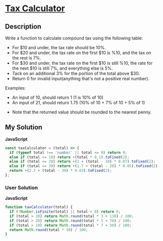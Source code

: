 # [Tax Calculator](https://www.codewars.com/kata/56314d3c326bbcf386000007)

## Description

Write a function to calculate compound tax using the following table:

- For $10 and under, the tax rate should be 10%.
- For $20 and under, the tax rate on the first $10 is %10, and the tax on the rest is 7%.
- For $30 and under, the tax rate on the first $10 is still %10, the rate for the next $10 is still 7%, and everything else is 5%.
- Tack on an additional 3% for the portion of the total above $30.
- Return 0 for invalid input(anything that's not a positive real number).

Examples:

- An input of 10, should return 1 (1 is 10% of 10)
- An input of 21, should return 1.75 (10% of 10 + 7% of 10 + 5% of 1)

* Note that the returned value should be rounded to the nearest penny.

## My Solution

**JavaScript**

```js
const taxCalculator = (total) => {
  if (typeof total !== 'number' || total <= 0) return 0;
  else if (total <= 10) return +(total * 0.1).toFixed(2);
  else if (total <= 20) return +(1 + (total - 10) * 0.07).toFixed(2);
  else if (total <= 30) return +(1.7 + (total - 20) * 0.05).toFixed(2);
  return +(2.2 + (total - 30) * 0.03).toFixed(2);
};
```

### User Solution

**JavaScript**

```js
function taxCalculator(total) {
  if (!Number.isFinite(total) || total < 0) return 0;
  if (total > 30) return Math.round(total * 3 + 130) / 100;
  if (total > 20) return Math.round(total * 5 + 70) / 100;
  if (total > 10) return Math.round(total * 7 + 30) / 100;
  return Math.round(total * 10) / 100;
}
```
